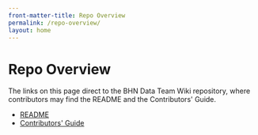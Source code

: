 ```yaml
---
front-matter-title: Repo Overview
permalink: /repo-overview/
layout: home
---
```


# Repo Overview

The links on this page direct to the BHN Data Team Wiki repository, where contributors may find the README and the Contributors' Guide.

- [README](https://github.com/Behavioral-Health-Network/BHN-Data-Team-Wiki)
- [Contributors' Guide](https://github.com/Behavioral-Health-Network/BHN-Data-Team-Wiki/blob/f74312d945377dbfca899e0286142830affcef43/CONTRIBUTING.md)

